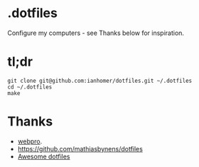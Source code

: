 # .dotfiles

Configure my computers - see Thanks below for inspiration.

# tl;dr

    git clone git@github.com:ianhomer/dotfiles.git ~/.dotfiles
    cd ~/.dotfiles
    make

# Thanks

* [webpro](https://github.com/webpro/dotfiles).
* https://github.com/mathiasbynens/dotfiles
* [Awesome dotfiles](https://github.com/webpro/awesome-dotfiles)
